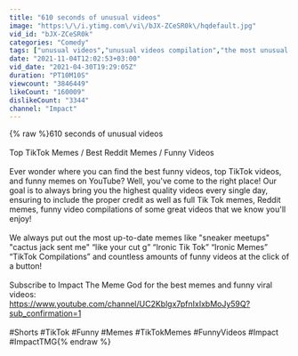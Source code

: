 ```yaml
---
title: "610 seconds of unusual videos"
image: "https:\/\/i.ytimg.com\/vi\/bJX-ZCeSR0k\/hqdefault.jpg"
vid_id: "bJX-ZCeSR0k"
categories: "Comedy"
tags: ["unusual videos","unusual videos compilation","the most unusual videos"]
date: "2021-11-04T12:02:53+03:00"
vid_date: "2021-04-30T19:29:05Z"
duration: "PT10M10S"
viewcount: "3846449"
likeCount: "160009"
dislikeCount: "3344"
channel: "Impact"
---
```

{% raw %}610 seconds of unusual videos<br /><br />Top TikTok Memes / Best Reddit Memes / Funny Videos<br /><br />Ever wonder where you can find the best funny videos, top TikTok videos, and funny memes on YouTube? Well, you've come to the right place! Our goal is to always bring you the highest quality videos every single day, ensuring to include the proper credit as well as full Tik Tok memes, Reddit memes, funny video compilations of some great videos that we know you'll enjoy! <br /><br />We always put out the most up-to-date memes like &quot;sneaker meetups&quot; &quot;cactus jack sent me&quot; “like your cut g” “Ironic Tik Tok” “Ironic Memes” “TikTok Compilations” and countless amounts of funny videos at the click of a button!<br /><br />Subscribe to Impact The Meme God for the best memes and funny viral videos:<br /><a rel="nofollow" target="blank" href="https://www.youtube.com/channel/UC2Kblgx7pfnIxIxbMoJy59Q?sub_confirmation=1">https://www.youtube.com/channel/UC2Kblgx7pfnIxIxbMoJy59Q?sub_confirmation=1</a><br /><br />#Shorts #TikTok #Funny #Memes #TikTokMemes #FunnyVideos #Impact #ImpactTMG{% endraw %}

